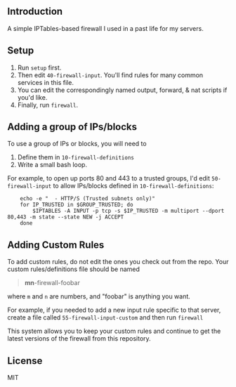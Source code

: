 ## Introduction

A simple IPTables-based firewall I used in a past life for my servers.

## Setup

1. Run `setup` first. 
2. Then edit `40-firewall-input`. You'll find rules for many common services in this file.
3. You can edit the correspondingly named output, forward, & nat scripts if you'd like.
4. Finally, run `firewall`. 

## Adding a group of IPs/blocks

To use a group of IPs or blocks, you will need to 

1. Define them in `10-firewall-definitions`
2. Write a small bash loop. 

For example, to open up ports 80 and 443 to a trusted groups, I'd edit `50-firewall-input` to allow IPs/blocks defined in `10-firewall-definitions`:

        echo -e "  - HTTP/S (Trusted subnets only)"
        for IP_TRUSTED in $GROUP_TRUSTED; do
            $IPTABLES -A INPUT -p tcp -s $IP_TRUSTED -m multiport --dport 80,443 -m state --state NEW -j ACCEPT
        done

## Adding Custom Rules

To add custom rules, do not edit the ones you check out from the repo. Your custom rules/definitions file should be named

 > **mn**-firewall-foobar

where `m` and `n` are numbers, and "foobar" is anything you want.

For example, if you needed to add a new input rule specific to that server, create a file called `55-firewall-input-custom` and then run `firewall`

This system allows you to keep your custom rules and continue to get the latest versions of the firewall from this repository.

## License

MIT

